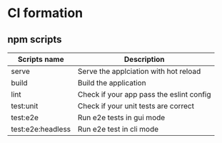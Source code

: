# CI formation

## npm scripts
Scripts name | Description
------------ | -------------
serve | Serve the applciation with hot reload
build | Build the application
lint | Check if your app pass the eslint config
test:unit | Check if your unit tests are correct
test:e2e | Run e2e tests in gui mode
test:e2e:headless | Run e2e test in cli mode
